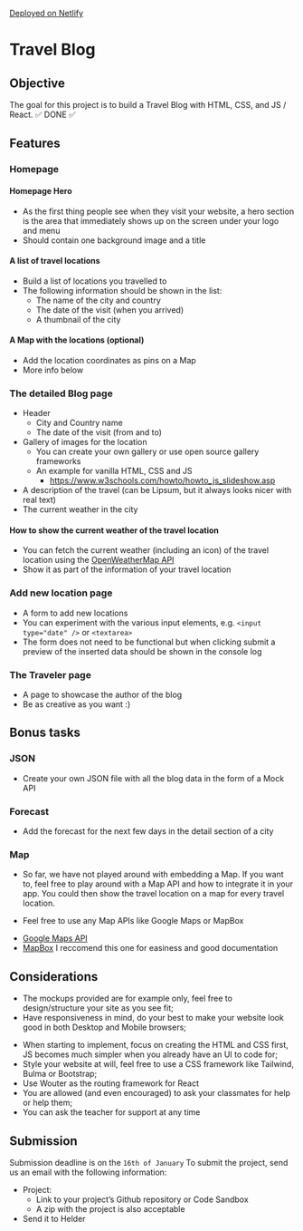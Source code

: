 [Deployed on Netlify](https://travelling-projectified.netlify.app/)

# Travel Blog

## Objective
The goal for this project is to build a Travel Blog with HTML, CSS, and JS / React. ✅ DONE ✅

## Features
### Homepage
#### Homepage Hero
- As the first thing people see when they visit your website, a hero section is the area that immediately shows up on the screen under your logo and menu
- Should contain one background image and a title
#### A list of travel locations
- Build a list of locations you travelled to
- The following information should be shown in the list:
	- The name of the city and country
	- The date of the visit (when you arrived)
	- A thumbnail of the city
#### A Map with the locations (optional)
- Add the location coordinates as pins on a Map
- More info below


### The detailed Blog page
- Header
	- City and Country name
	- The date of the visit (from and to)
- Gallery of images for the location
	- You can create your own gallery or use open source gallery frameworks
	- An example for vanilla HTML, CSS and JS
		- https://www.w3schools.com/howto/howto_js_slideshow.asp
- A description of the travel (can be Lipsum, but it always looks nicer with real text)
- The current weather in the city 
#### How to show the current weather of the travel location
* You can fetch the current weather (including an icon) of the travel location using the [OpenWeatherMap API](https://openweathermap.org/api)
* Show it as part of the information of your travel location

### Add new location page
- A form to add new locations
- You can experiment with the various input elements, e.g. `<input type="date" />` or `<textarea>`
- The form does not need to be functional but when clicking submit a preview of the inserted data should be shown in the console log

### The Traveler page
- A page to showcase the author of the blog
- Be as creative as you want :)

## Bonus tasks
### JSON
* Create your own JSON file with all the blog data in the form of a Mock API

### Forecast
* Add the forecast for the next few days in the detail section of a city

### Map
- So far, we have not played around with embedding a Map. If you want to, feel free to play around with a Map API and how to integrate it in your app. You could then show the travel location on a map for every travel location.
* Feel free to use any Map APIs like Google Maps or MapBox
- [Google Maps API](https://developers.google.com/maps/documentation/javascript/overview)
- [MapBox](https://www.mapbox.com) I reccomend this one for easiness and good documentation

## Considerations
* The mockups provided are for example only, feel free to design/structure your site as you see fit;
* Have responsiveness in mind, do your best to make your website look good in both Desktop and Mobile browsers;
- When starting to implement, focus on creating the HTML and CSS first, JS becomes much simpler when you already have an UI to code for;
- Style your website at will, feel free to use a CSS framework like Tailwind, Bulma or Bootstrap;
- Use Wouter as the routing framework for React
- You are allowed (and even encouraged) to ask your classmates for help or help them;
- You can ask the teacher for support at any time

## Submission
Submission deadline is on the `16th of January`
To submit the project, send us an email with the following information:
- Project:
	* Link to your project’s Github repository or Code Sandbox
	* A zip with the project is also acceptable
- Send it to Helder

